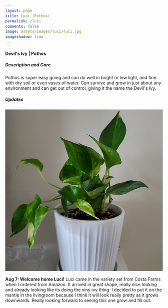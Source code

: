 ```yaml
---
layout: page
title: Luci (Pothos)
permalink: /luci
comments: false
image: assets/images/luci/luci.jpg
imageshadow: true
---
```


#### Devil's Ivy | Pothos

##### Description and Care

Pothos is super easy going and can do well in bright or low light, and fine with dry soil or even vases of water. Can survive and grow in just about any environment and can get out of control, giving it the name the Devil's Ivy.

##### Updates

<img class="figure-img" src="https://raw.githubusercontent.com/cndragn/garden/master/assets/images/luci/luci-aug7.jpg">

**Aug 7: Welcome home Luci!** Luci came in the variety set from Costa Farms when I ordered from Amazon. It arrived in great shape, really nice looking and already looking like its doing the viny ivy thing. I decided to put it on the mantle in the livingroom because I think it will look really pretty as it grows downwards. Really looking forward to seeing this one grow and fill out.
